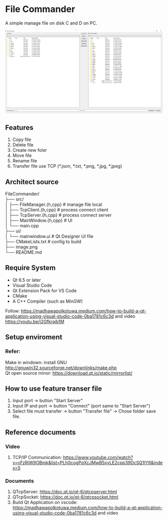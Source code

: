 # File Commander

A simple manage file on disk C and D on PC.

![alt text](image.png)

## Features
1. Copy file
2. Delete file
3. Create new foler
4. Move file
5. Rename file
5. Transfer file use TCP (*.json, *.txt, *.png, *.jpg, *.jpeg)  

## Architect source
FileCommander/ \
├── src/ \
│   ├── FileManager.{h,cpp}  # manage file local \
│   ├── TcpClient.{h,cpp}    # process connect client \
│   ├── TcpServer.{h,cpp}    # process connect server \
│   ├── MainWindow.{h,cpp}   # UI \
│   └── main.cpp \
├── ui/ \
│   └── mainwindow.ui        # Qt Designer UI file \
├── CMakeLists.txt           # config to build \
├── image.png \
└── README.md

## Require System
- Qt 6.5 or later
- Visual Studio Code
- Qt Extension Pack for VS Code
- CMake
- A C++ Compiler (such as MinGW)

Follow: https://madhawapolkotuwa.medium.com/how-to-build-a-qt-application-using-visual-studio-code-0ba1781c6c3d and video https://youtu.be/j2Gfkrajb1M

## Setup enviroment
### Refer:
Make in windown: install GNU
http://gnuwin32.sourceforge.net/downlinks/make.php \
Qt open source minor: https://download.qt.io/static/mirrorlist/


## How to use feature transer file
1. Input port -> button "Start Server"
2. Input IP and port -> button "Connect" (port same to "Start Server")
3. Select file must transfer -> button "Transfer file" -> Chose folder save file.



## Reference documents
### Video
1. TCP/IP Communication:
https://www.youtube.com/watch?v=vFzRiW9OBmk&list=PLh0cogPqXcJMwB5xyLE2cpp39DcSQ1lY6&index=5

### Documents
1. QTcpServer: https://doc.qt.io/qt-6/qtcpserver.html 
2. QTcpSocket: https://doc.qt.io/qt-6/qtcpsocket.html
3. Build Qt Application on vscode: https://madhawapolkotuwa.medium.com/how-to-build-a-qt-application-using-visual-studio-code-0ba1781c6c3d and video 
